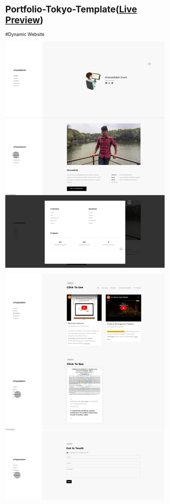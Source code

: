 # Portfolio-Tokyo-Template(<b><a href="https://mossaddakme.pythonanywhere.com/">Live Preview</a></b>)
#Dynamic Website

![](1_preview.png)

![](2_preview.png)
